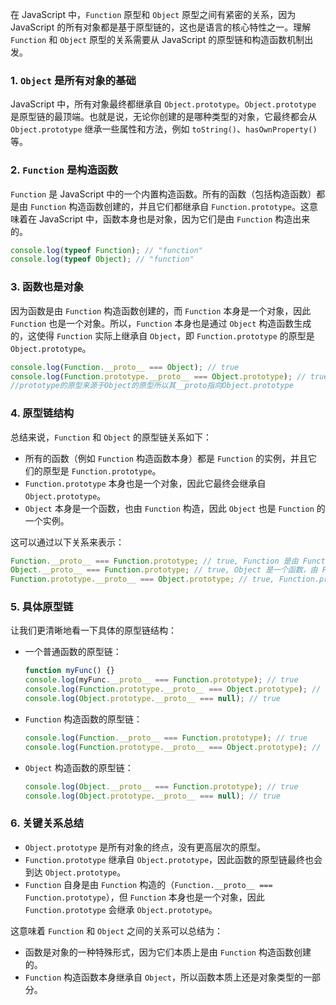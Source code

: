 在 JavaScript 中，`Function` 原型和 `Object` 原型之间有紧密的关系，因为 JavaScript 的所有对象都是基于原型链的，这也是语言的核心特性之一。理解 `Function` 和 `Object` 原型的关系需要从 JavaScript 的原型链和构造函数机制出发。

### 1. **`Object` 是所有对象的基础**

JavaScript 中，所有对象最终都继承自 `Object.prototype`。`Object.prototype` 是原型链的最顶端。也就是说，无论你创建的是哪种类型的对象，它最终都会从 `Object.prototype` 继承一些属性和方法，例如 `toString()`、`hasOwnProperty()` 等。

### 2. **`Function` 是构造函数**

`Function` 是 JavaScript 中的一个内置构造函数。所有的函数（包括构造函数）都是由 `Function` 构造函数创建的，并且它们都继承自 `Function.prototype`。这意味着在 JavaScript 中，函数本身也是对象，因为它们是由 `Function` 构造出来的。

```js
console.log(typeof Function); // "function"
console.log(typeof Object); // "function"
```

### 3. **函数也是对象**

因为函数是由 `Function` 构造函数创建的，而 `Function` 本身是一个对象，因此 `Function` 也是一个对象。所以，`Function` 本身也是通过 `Object` 构造函数生成的，这使得 `Function` 实际上继承自 `Object`，即 `Function.prototype` 的原型是 `Object.prototype`。

```js
console.log(Function.__proto__ === Object); // true
console.log(Function.prototype.__proto__ === Object.prototype); // true
//prototype的原型来源于Object的原型所以其__proto指向Object.prototype
```

### 4. **原型链结构**

总结来说，`Function` 和 `Object` 的原型链关系如下：

- 所有的函数（例如 `Function` 构造函数本身）都是 `Function` 的实例，并且它们的原型是 `Function.prototype`。
- `Function.prototype` 本身也是一个对象，因此它最终会继承自 `Object.prototype`。
- `Object` 本身是一个函数，也由 `Function` 构造，因此 `Object` 也是 `Function` 的一个实例。

这可以通过以下关系来表示：

```js
Function.__proto__ === Function.prototype; // true, Function 是由 Function 自己构造的
Object.__proto__ === Function.prototype; // true, Object 是一个函数，由 Function 构造
Function.prototype.__proto__ === Object.prototype; // true, Function.prototype 继承自 Object.prototype
```

### 5. **具体原型链**
让我们更清晰地看一下具体的原型链结构：

- 一个普通函数的原型链：
  ```js
  function myFunc() {}
  console.log(myFunc.__proto__ === Function.prototype); // true
  console.log(Function.prototype.__proto__ === Object.prototype); // true
  console.log(Object.prototype.__proto__ === null); // true
  ```

- `Function` 构造函数的原型链：
  ```js
  console.log(Function.__proto__ === Function.prototype); // true
  console.log(Function.prototype.__proto__ === Object.prototype); // true
  ```

- `Object` 构造函数的原型链：
  ```js
  console.log(Object.__proto__ === Function.prototype); // true
  console.log(Object.prototype.__proto__ === null); // true
  ```

### 6. **关键关系总结**
- `Object.prototype` 是所有对象的终点，没有更高层次的原型。
- `Function.prototype` 继承自 `Object.prototype`，因此函数的原型链最终也会到达 `Object.prototype`。
- `Function` 自身是由 `Function` 构造的（`Function.__proto__ === Function.prototype`），但 `Function` 本身也是一个对象，因此 `Function.prototype` 会继承 `Object.prototype`。

这意味着 `Function` 和 `Object` 之间的关系可以总结为：
- 函数是对象的一种特殊形式，因为它们本质上是由 `Function` 构造函数创建的。
- `Function` 构造函数本身继承自 `Object`，所以函数本质上还是对象类型的一部分。